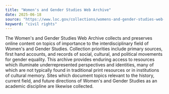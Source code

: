 ```yaml
---
title: "Women's and Gender Studies Web Archive"
date: 2025-06-18
source: "https://www.loc.gov/collections/womens-and-gender-studies-web-archive/about-this-collection/"
keyword: "civil rights"
---
```


The Women's and Gender Studies Web Archive collects and preserves online content on topics of importance to the interdisciplinary field of Women's and Gender Studies. Collection priorities include primary sources, first hand accounts, and records of social, cultural, and political movements for gender equality. This archive provides enduring access to resources which illuminate underrepresented perspectives and identities, many of which are not typically found in traditional print resources or in institutions of cultural memory. Sites which document topics relevant to the history, current field, and future directions of Women's and Gender Studies as an academic discipline are likewise collected.

